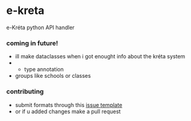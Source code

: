 # e-kreta
e-Kréta python API handler

### coming in future!
 - ill make dataclasses when i got enought info about the kréta system
 - + type annotation
 - groups like schools or classes
### contributing
 - submit formats through this [issue template](https://github.com/hun0r/e-kreta/issues/new?assignees=hun0r&labels=&projects=&template=form%C3%A1tum.md&title=%5Brequest+neve%5D)
 - or if u added changes make a pull request
